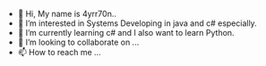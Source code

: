 - 👋 Hi, My name is 4yrr70n..
- 👀 I’m interested in Systems Developing in java and c# especially.
- 🌱 I’m currently learning c# and I also want to learn Python.
- 💞️ I’m looking to collaborate on ...
- 📫 How to reach me ...

<!---
4yrr70n/4yrr70n is a ✨ special ✨ repository because its `README.md` (this file) appears on your GitHub profile.
You can click the Preview link to take a look at your changes.
--->
